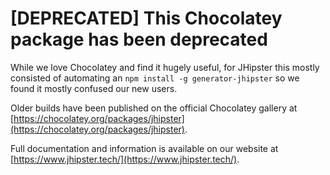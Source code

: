 # [DEPRECATED] This Chocolatey package has been deprecated

While we love Chocolatey and find it hugely useful, for JHipster this mostly consisted of automating an `npm install -g generator-jhipster` so we found it mostly confused our new users.

Older builds have been published on the official Chocolatey gallery at [https://chocolatey.org/packages/jhipster](https://chocolatey.org/packages/jhipster).

Full documentation and information is available on our website at [https://www.jhipster.tech/](https://www.jhipster.tech/).
